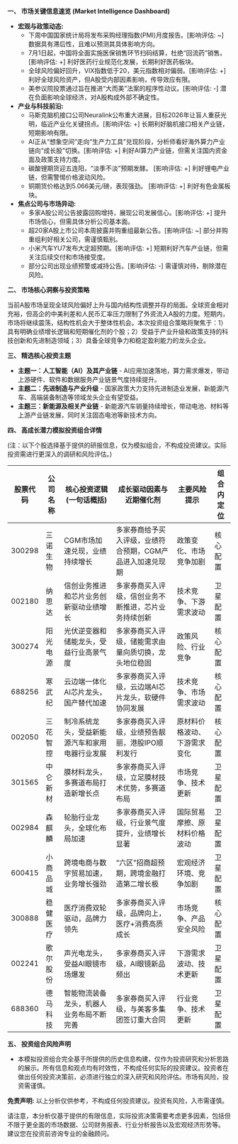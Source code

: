 **一、 市场关键信息速览 (Market Intelligence Dashboard)**

* **宏观与政策动态:**
    *  下周中国国家统计局将发布采购经理指数(PMI)月度报告。[影响评估: ~]  数据具有滞后性，且难以预测其具体影响方向。
    *  7月1日起，中国将全面实施医保销售环节扫码结算，杜绝“回流药”销售。[影响评估: +]  利好医药行业规范化发展，长期利好医药板块。
    *  全球风险偏好回升，VIX指数低于20，美元指数相对偏弱。[影响评估: +]  利好全球风险资产，但A股受内部因素影响，传导效应有限。
    *  美参议院投票通过旨在推进“大而美”法案的程序性动议。[影响评估: -]  潜在负面影响全球经济，对A股构成外部不确定性。
* **产业与科技前沿:**
    *  马斯克脑机接口公司Neuralink公布重大进展，目标2026年让盲人重获光明，临近产业化关键拐点。[影响评估: +]  长期利好脑机接口相关产业链，短期影响有限。
    *  AI正从“想象空间”走向“生产力工具”兑现阶段，分析师看好海外算力产业链向“成长股”切换。[影响评估: +]  利好AI算力产业链，但需关注国内资金面及政策支持力度。
    *  碳酸锂期货迎五连阳，“淡季不淡”预期发酵。 [影响评估: +]  利好锂电产业链，但需警惕价格波动风险。
    *  铜期货价格达到5.066美元/磅，表现强劲。 [影响评估: +]  利好有色金属板块。
* **焦点公司与市场异动:**
    *  多家A股公司公告披露回购增持，展现公司发展信心。[影响评估: +]  提升市场信心，但需具体分析公司基本面。
    *  超20家A股上市公司本周披露并购重组最新公告。[影响评估: ~]  部分并购重组利好相关公司，需谨慎甄别。
    *  小米汽车YU7发布大定超预期。[影响评估: +]  短期利好汽车产业链，但需关注后续交付和市场接受度。
    *  部分公司出现业绩预警或减持公告。[影响评估: -]  需谨慎对待，剔除潜在风险。


**二、 市场核心洞察与投资策略**

当前A股市场呈现全球风险偏好上升与国内结构性调整并存的局面。全球资金相对充裕，但高企的中美利差和人民币汇率压力限制了外资流入A股的力度。短期内，市场将继续震荡，结构性机会大于整体性机会。本次投资组合策略将聚焦于：1）具有明确业绩增长逻辑和短期催化剂的个股；2）受益于产业升级和政策支持的科技创新和先进制造领域；3）具备全球竞争力和稳定盈利能力的龙头企业。


**三、 精选核心投资主题**

* **主题一：人工智能（AI）及其产业链** -  AI应用加速落地，算力需求爆发，带动上游硬件、软件和数据服务产业链景气度持续提升。
* **主题二：先进制造与产业升级** -  国家政策大力支持先进制造业发展，新能源汽车、高端装备制造等领域龙头企业有望受益。
* **主题三：新能源及相关产业链** - 新能源汽车销量持续增长，带动电池、材料等上游产业链发展，同时关注固态电池等新技术方向。


**四、 高成长潜力模拟投资组合详情**

(注：以下个股选择基于提供的研报信息，仅为模拟组合，不构成投资建议。实际投资需进行更深入的调研和风险评估。)

| 股票代码 | 公司名称 | 核心投资逻辑 (一句话概括) | 成长驱动因素与近期催化剂 | 主要风险提示 | 组合内定位 |
|---|---|---|---|---|---|
| 300298 | 三诺生物 | CGM市场加速兑现，业绩持续增长 | 多家券商给予买入评级，业绩符合预期，CGM产品进入加速兑现期 | 政策变化、市场竞争加剧 | 核心配置 |
| 002180 | 纳思达 | 信创业务推进和芯片业务创新驱动业绩增长 | 多家券商买入评级，信创业务不断推进，芯片业务持续创新 | 技术竞争、下游需求波动 | 卫星配置 |
| 300274 | 阳光电源 | 光伏逆变器和储能龙头，受益行业高景气度 | 多家券商买入评级，储能需求由量向质切换，龙头地位稳固 | 政策风险、行业竞争 | 核心配置 |
| 688256 | 寒武纪 | 云边端一体化AI芯片龙头，国产替代加速 | 多家券商买入评级，云边端AI芯片龙头，软硬件协同发展 | 技术竞争、市场需求波动 | 核心配置 |
| 002050 | 三花智控 |  制冷系统龙头，受益新能源汽车和家用电器行业发展 | 多家券商买入评级，业绩预告靓丽，港股IPO顺利发行 | 原材料价格波动、下游需求变化 | 核心配置 |
| 301565 | 中仑新材 | 膜材料龙头，多赛道布局打造新增长点 | 多家券商买入评级，立足膜材技术优势，多赛道布局 | 市场竞争、技术更新 | 卫星配置 |
| 002984 | 森麒麟 |  轮胎行业龙头，全球化布局加速 | 多家券商买入评级，行业景气度提升，业绩增长显著 |  国际贸易摩擦、原材料价格波动 | 卫星配置 |
| 600415 | 小商品城 |  跨境电商与数字贸易加速，业务增长强劲 | “六区”招商超预期，跨境金融打造第二增长极 |  宏观经济环境、竞争加剧 | 卫星配置 |
| 300888 | 稳健医疗 | 医疗消费双轮驱动，品牌力领先 | 多家券商买入评级，品牌向上，医疗+消费高质成长 | 市场竞争、产品安全风险 | 核心配置 |
| 002241 | 歌尔股份 |  声光电龙头，受益AI眼镜市场爆发 | 多家券商买入评级，AI眼镜新品频出 |  下游需求波动、技术更新 | 卫星配置 |
| 688360 | 德马科技 |  智能物流装备龙头，机器人业务布局不断完善 | 多家券商买入评级，与美客多集团签订重大合同 |  行业竞争、技术更新 | 卫星配置 |


**五、 投资组合风险声明**

* 本模拟投资组合完全基于所提供的历史信息构建，仅作为投资研究和分析思路的展示。所有信息和观点均有时效性，不构成任何实际的投资建议。投资者在做出任何投资决策前，必须进行独立的深入研究和风险评估。市场有风险，投资需谨慎。


**免责声明:**  以上分析仅供参考，不构成任何投资建议。投资有风险，入市需谨慎。


请注意，本分析仅基于提供的有限信息，实际投资决策需要考虑更多因素，包括但不限于更全面的市场数据、公司财务报表、行业分析报告以及宏观经济形势等。  建议您在投资前咨询专业的金融顾问。
